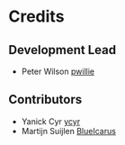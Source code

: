 # Credits

## Development Lead

- Peter Wilson [pwillie](https://github.com/pwillie)

## Contributors

- Yanick Cyr [ycyr](https://github.com/ycyr)
- Martijn Suijlen [BlueIcarus](https://github.com/BlueIcarus)
